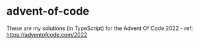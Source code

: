 # advent-of-code
These are my solutions (in TypeScript) for the Advent Of Code 2022 - ref: https://adventofcode.com/2022

